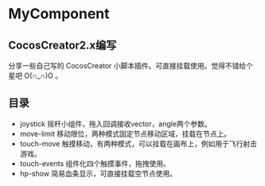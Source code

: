 # MyComponent
## CocosCreator2.x编写
 分享一些自己写的 CocosCreator 小脚本插件。可直接挂载使用。觉得不错给个星吧 O(∩_∩)O 。
## 目录
- joystick 摇杆小组件，拖入回调接收vector，angle两个参数。
- move-limit 移动限位，两种模式固定节点移动区域，挂载在节点上。
- touch-move 触摸移动，有两种模式，可以挂载在画布上，例如用于飞行射击游戏。
- touch-events 组件化四个触摸事件，拖拽使用。
- hp-show 简易血条显示，可直接挂载空节点使用。
